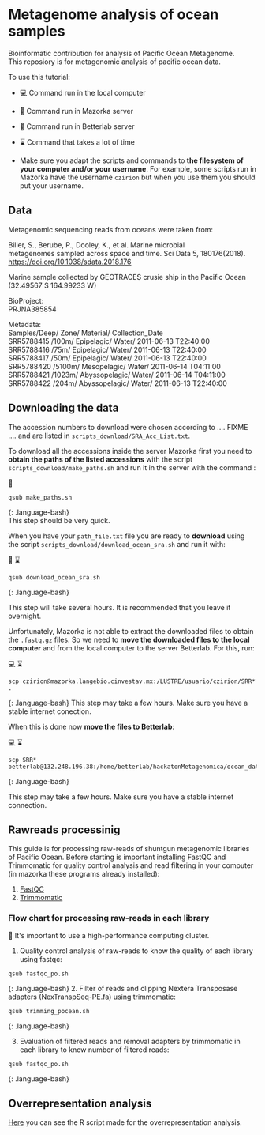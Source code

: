 # Metagenome analysis of ocean samples

Bioinformatic contribution for analysis of Pacific Ocean Metagenome.  
This reposiory is for metagenomic analysis of pacific ocean data.  

To use this tutorial:
- :computer: Command run in the local computer
- :corn: Command run in Mazorka server
- :microscope: Command run in Betterlab server
- :hourglass: Command that takes a lot of time

- Make sure you adapt the scripts and commands to **the filesystem of your computer and/or your username**. 
For example, some scripts run in Mazorka have the username `czirion` but when you use them you should put your username.

## Data

Metagenomic sequencing reads from oceans were taken from:

Biller, S., Berube, P., Dooley, K., et al. Marine microbial  
metagenomes sampled across space and time. Sci Data 5, 180176(2018).  
https://doi.org/10.1038/sdata.2018.176  

Marine sample collected by GEOTRACES crusie ship in the Pacific Ocean (32.49567 S 164.99233 W)  

BioProject:  
PRJNA385854  

Metadata:  
Samples/Deep/ Zone/ Material/ Collection_Date  
SRR5788415 /100m/  Epipelagic/    Water/     2011-06-13 T22:40:00  
SRR5788416  /75m/   Epipelagic/    Water/     2011-06-13 T22:40:00  
SRR5788417 /50m/   Epipelagic/    Water/     2011-06-13 T22:40:00  
SRR5788420  /5100m/ Mesopelagic/   Water/     2011-06-14 T04:11:00  
SRR5788421  /1023m/ Abyssopelagic/ Water/     2011-06-14 T04:11:00  
SRR5788422  /204m/  Abyssopelagic/ Water/     2011-06-13 T22:40:00  

## Downloading the data

The accession numbers to download were chosen according to .... FIXME .... and 
are listed in `scripts_download/SRA_Acc_List.txt`. 

To download all the accessions inside the server Mazorka first you need to **obtain the paths
 of the listed accessions** with the script `scripts_download/make_paths.sh` and run it in the server
 with the command :

:corn:
~~~
qsub make_paths.sh
~~~
{: .language-bash}  
This step should be very quick.

When you have your `path_file.txt` file you are ready to **download** using the script
`scripts_download/download_ocean_sra.sh` and run it with:

:corn: :hourglass:
~~~
qsub download_ocean_sra.sh
~~~
{: .language-bash}  

This step will take several hours. It is recommended that you leave it overnight.

Unfortunately, Mazorka is not able to extract the downloaded files to obtain the `.fastq.gz` files.
So we need to **move the downloaded files to the local computer** and from the local computer to
 the server Betterlab. For this, run:

:computer: :hourglass:
~~~
scp czirion@mazorka.langebio.cinvestav.mx:/LUSTRE/usuario/czirion/SRR* .
~~~
{: .language-bash}
This step may take a few hours. Make sure you have a stable internet conection.

When this is done now **move the files to Betterlab**:

:computer: :hourglass:
~~~
scp SRR* betterlab@132.248.196.38:/home/betterlab/hackatonMetagenomica/ocean_data/raw_data/
~~~
{: .language-bash}  

This step may take a few hours. Make sure you have a stable internet connection.

## Rawreads processinig
This guide is for processing raw-reads of shuntgun metagenomic libraries of Pacific Ocean.
Before starting is important installing FastQC and Trimmomatic for quality control analysis and read filtering in your computer (in mazorka these programs already installed):

1. [FastQC](https://github.com/s-andrews/FastQC/blob/master/INSTALL.txt)
2. [Trimmomatic](http://www.usadellab.org/cms/?page=trimmomatic)


### Flow chart for processing raw-reads in each library
:corn:
It's important to use a high-performance computing cluster.

1. Quality control analysis of raw-reads to know the quality of each library using fastqc:
~~~
qsub fastqc_po.sh
~~~
{: .language-bash}
2. Filter of reads and clipping Nextera Transposase adapters (NexTranspSeq-PE.fa) using trimmomatic:
~~~
qsub trimming_pocean.sh
~~~
{: .language-bash}

3. Evaluation of filtered reads and removal adapters by trimmomatic in each library to know number of filtered reads: 
~~~
qsub fastqc_po.sh
~~~
{: .language-bash} 


## Overrepresentation analysis
[Here](https://orlanc.github.io/pocean_metagenome/Overrepresentation_analysis/overrepresentation_analysis.html) you
can see the R script made for the overrepresentation analysis. 
